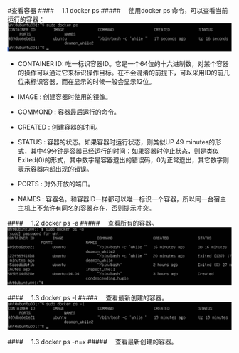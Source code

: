 #查看容器
####&emsp; 1.1 docker ps
#####&emsp; 使用docker ps 命令，可以查看当前运行的容器：
![](/assets/9.png)
  * CONTAINER ID: 唯一标识容器ID。它是一个64位的十六进制数，对某个容器的操作可以通过它来标识操作目标。在不会混淆的前提下，可以采用ID的前几位来标识容器，而在显示的时候一般会显示12位。
 
  * IMAGE : 创建容器时使用的镜像。
  
  * COMMOND : 容器最后运行的命令。
  
  * CREATED : 创建容器的时间。
  
  * STATUS : 容器的状态。如果容器时运行状态，则类似UP 49 minutes的形式，其中49分钟是容器已经运行的时间；如果容器时停止状态，则是类似Exited(0)的形式，其中数字是容器退出的错误码，0为正常退出，其它数字则表示容器内部出现的错误。
  
  * PORTS : 对外开放的端口。
  
  * NAMES : 容器名。和容器ID一样都可以唯一标识一个容器，所以同一台宿主主机上不允许有同名的容器存在，否则提示冲突。
  
####&emsp; 1.2 docker ps -a 
#####&emsp; 查看所有的容器。
![](/assets/10.png)

####&emsp; 1.3 docker ps -l
#####&emsp; 查看最新创建的容器。
![](/assets/11.png)

####&emsp; 1.3 docker ps -n=x
#####&emsp; 查看最新创建的容器。


